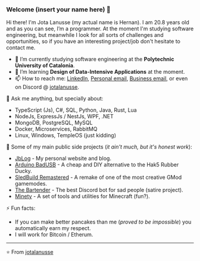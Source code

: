 
### Welcome (insert your name here) 👋

Hi there! I'm Jota Lanusse (my actual name is Hernan). I am 20.8 years old and as you can see, I’m a programmer. At the moment I'm studying software engineering, but meanwhile I look for all sorts of challenges and opportunities, so if you have an interesting project/job don't hesitate to contact me.

- 🔭 I’m currently studying software engineering at the **Polytechnic University of Catalonia**.
- 🌱 I’m learning **Design of Data-Intensive Applications** at the moment.
- 📫 How to reach me: [LinkedIn](https://www.linkedin.com/in/jotalanusse), [Personal email](mailto:jotalanusse@gmail.com?subject=Hi%20Jota!%20let's%20talk), [Business email](mailto:jota@moonara.io?subject=Hi%20Jota!%20let's%20talk), or even on Discord @ [jotalanusse](https://discordapp.com/users/322189982557143041).

💬 Ask me anything, but specially about:
- TypeScript (Js), C#, SQL, Python, Java, Rust, Lua
- NodeJs, ExpressJs / NestJs, WPF, .NET
- MongoDB, PostgreSQL, MySQL
- Docker, Microservices, RabbitMQ
- Linux, Windows, TempleOS (just kidding)

🚀 Some of my main public side projects (_it ain't much, but it's honest work_):
- [JbLog](https://jotalanusse.github.io) - My personal website and blog.
- [Arduino BadUSB](https://github.com/jotalanusse/arduino-bad-usb) - A cheap and DIY alternative to the Hak5 Rubber Ducky.
- [SledBuild Remastered](https://github.com/jotalanusse/sledbuild-remastered) - A remake of one of the most creative GMod gamemodes.
- [The Bartender](https://github.com/jotalanusse/the-bartender) - The best Discord bot for sad people (satire project).
- [Minety](https://github.com/jotalanusse/minety) - A set of tools and utilities for Minecraft (fun?).

⚡ Fun facts:
- If you can make better pancakes than me (_proved to be impossible_) you automatically earn my respect.
- I will work for Bitcoin / Etherum.

---
⭐️ From [jotalanusse](https://github.com/jotalanusse)
